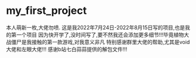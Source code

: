# my_first_project
本人萌新一枚,大佬勿喷.
这是我2022年7月24日-2022年8月15日写的项目,也是我的第一个项目
因为快开学了,没时间写了,要不然我还会添加更多细节!!!毕竟植物大战僵尸是我接触的第一款游戏,对我意义非凡
特别感谢群里大佬的帮助,尤其是void大佬和左眼大佬!!!
感谢b站七白蒜蒜提供的解包文件!!!
